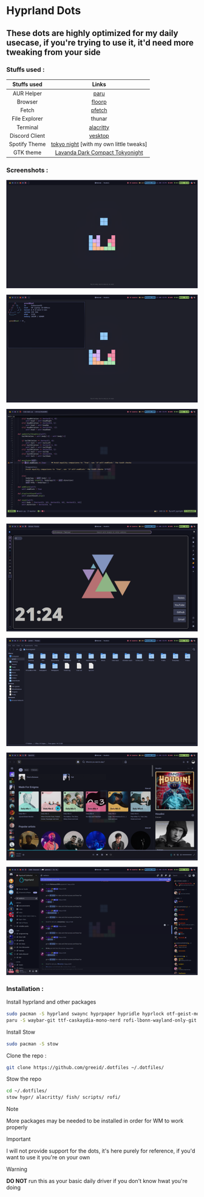 # Hyprland Dots

## These dots are highly optimized for my daily usecase, if you're trying to use it, it'd need more tweaking from your side

### Stuffs used :

| Stuffs used   | Links | 
|:----------:   | :---: | 
| AUR Helper    | [paru](https://github.com/Morganamilo/paru)            |
| Browser       | [floorp](https://floorp.app/en)            |
| Fetch         | [pfetch](https://github.com/dylanaraps/pfetch) | 
| File Explorer | thunar            |
| Terminal      | [alacritty](https://github.com/dylanaraps/pfetch) |
| Discord Client| [vesktop](https://github.com/Vencord/Vesktop)                  |
| Spotify Theme | [tokyo night](https://github.com/Gspr-bit/Spotify-Tokyo-Night-Theme) [with my own little tweaks]                   |
| GTK theme     | [Lavanda Dark Compact Tokyonight](https://github.com/mehedirm6244/Miserable_Xfce/tree/Serenade/home/.themes/Lavanda-Dark-Compact-Tokyonight)                   |


### Screenshots :

![hypr1](./.screenshots/desktop.png)


![hypr2](./.screenshots/fetch.png)


![hyprnvim](./.screenshots/nvim.png)

![hypr3](./.screenshots/tabliss.png)

![hypr3](./.screenshots/explorer.png)


![hypr3](./.screenshots/spotify.png)


![hypr3](./.screenshots/discord.png)

### Installation : 

Install hyprland and other packages

```bash
sudo pacman -S hyprland swaync hyprpaper hypridle hyprlock otf-geist-mono-nerd  pacman-contrib alacritty thunar spotify-launcher fish
paru -S waybar-git ttf-caskaydia-mono-nerd rofi-lbonn-wayland-only-git
```

Install Stow
```bash
sudo pacman -S stow
```

Clone the repo : 
```bash
git clone https://github.com/greeid/.dotfiles ~/.dotfiles/
```
Stow the repo

```bash
cd ~/.dotfiles/
stow hypr/ alacritty/ fish/ scripts/ rofi/
```
 > [!NOTE]  
> More packages may be needed to be installed in order for WM to work properly


> [!IMPORTANT]  
> I will not provide support for the dots, it's here purely for reference, if you'd want to use it you're on your own

> [!WARNING]  
> **DO NOT** run this as your basic daily driver if you don't know hwat you're doing

